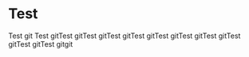 # Test

Test git Test gitTest gitTest gitTest gitTest gitTest gitTest gitTest gitTest gitTest gitTest gitgit